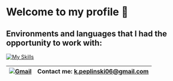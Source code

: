 # Welcome to my profile 👋
## Environments and languages that I had the opportunity to work with:
[![My Skills](https://skillicons.dev/icons?i=vscode,visualstudio,js,ts,jquery,nodejs,angular,cpp,cs,java,php,py,postgres,html,css)](https://skillicons.dev)

| [![Gmail](https://skillicons.dev/icons?i=gmail)](mailto:k.peplinski06@gmail.com) | **Contact me:** k.peplinski06@gmail.com |
| --- | --- |
